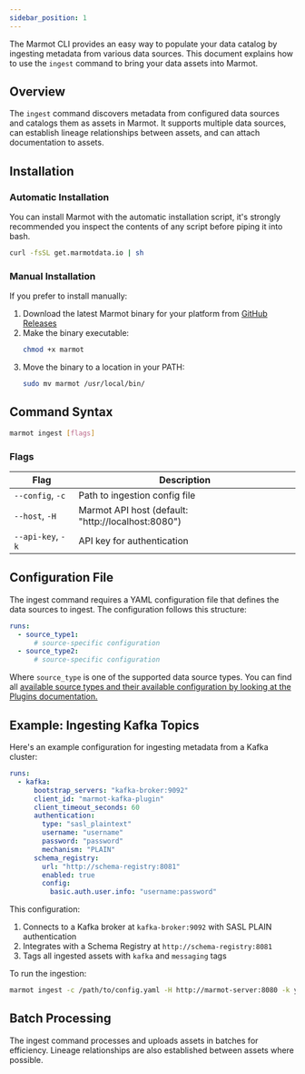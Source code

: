 ```yaml
---
sidebar_position: 1
---
```


The Marmot CLI provides an easy way to populate your data catalog by ingesting metadata from various data sources. This document explains how to use the `ingest` command to bring your data assets into Marmot.

## Overview

The `ingest` command discovers metadata from configured data sources and catalogs them as assets in Marmot. It supports multiple data sources, can establish lineage relationships between assets, and can attach documentation to assets.

## Installation

### Automatic Installation

You can install Marmot with the automatic installation script, it's strongly recommended you inspect the contents of any script before piping it into bash.

```bash
curl -fsSL get.marmotdata.io | sh
```

### Manual Installation

If you prefer to install manually:

1. Download the latest Marmot binary for your platform from [GitHub Releases](https://github.com/marmotdata/marmot/releases)
2. Make the binary executable:
   ```bash
   chmod +x marmot
   ```
3. Move the binary to a location in your PATH:
   ```bash
   sudo mv marmot /usr/local/bin/
   ```

## Command Syntax

```bash
marmot ingest [flags]
```

### Flags

| Flag              | Description                                        |
| ----------------- | -------------------------------------------------- |
| `--config`, `-c`  | Path to ingestion config file                      |
| `--host`, `-H`    | Marmot API host (default: "http://localhost:8080") |
| `--api-key`, `-k` | API key for authentication                         |

## Configuration File

The ingest command requires a YAML configuration file that defines the data sources to ingest. The configuration follows this structure:

```yaml
runs:
  - source_type1:
      # source-specific configuration
  - source_type2:
      # source-specific configuration
```

Where `source_type` is one of the supported data source types. You can find all [available source types and their available configuration by looking at the Plugins documentation.](/docs/plugins)

## Example: Ingesting Kafka Topics

Here's an example configuration for ingesting metadata from a Kafka cluster:

```yaml
runs:
  - kafka:
      bootstrap_servers: "kafka-broker:9092"
      client_id: "marmot-kafka-plugin"
      client_timeout_seconds: 60
      authentication:
        type: "sasl_plaintext"
        username: "username"
        password: "password"
        mechanism: "PLAIN"
      schema_registry:
        url: "http://schema-registry:8081"
        enabled: true
        config:
          basic.auth.user.info: "username:password"
```

This configuration:

1. Connects to a Kafka broker at `kafka-broker:9092` with SASL PLAIN authentication
2. Integrates with a Schema Registry at `http://schema-registry:8081`
3. Tags all ingested assets with `kafka` and `messaging` tags

To run the ingestion:

```bash
marmot ingest -c /path/to/config.yaml -H http://marmot-server:8080 -k your-api-key
```

## Batch Processing

The ingest command processes and uploads assets in batches for efficiency. Lineage relationships are also established between assets where possible.
